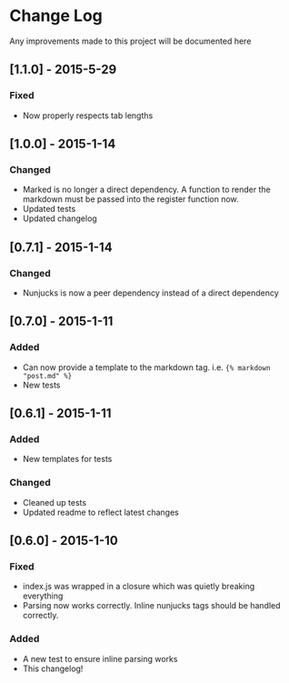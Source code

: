 # Change Log
Any improvements made to this project will be documented here

## [1.1.0] - 2015-5-29
### Fixed
- Now properly respects tab lengths

## [1.0.0] - 2015-1-14
### Changed
- Marked is no longer a direct dependency. A function to render the markdown must be passed into the register function now.
- Updated tests
- Updated changelog

## [0.7.1] - 2015-1-14
### Changed
- Nunjucks is now a peer dependency instead of a direct dependency
 
## [0.7.0] - 2015-1-11
### Added
- Can now provide a template to the markdown tag. i.e. ```{% markdown "post.md" %}```
- New tests

## [0.6.1] - 2015-1-11
### Added
- New templates for tests

### Changed
- Cleaned up tests
- Updated readme to reflect latest changes

## [0.6.0] - 2015-1-10
### Fixed
- index.js was wrapped in a closure which was quietly breaking everything
- Parsing now works correctly. Inline nunjucks tags should be handled correctly.

### Added
- A new test to ensure inline parsing works
- This changelog! 
